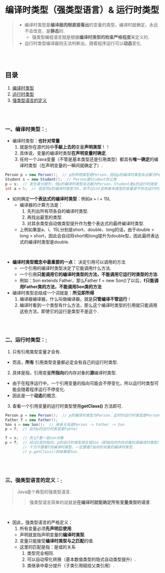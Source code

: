 # 编译时类型（强类型语言）& 运行时类型
> - 编译时类型是**编译器肉眼直接看出**的变量的类型，编译时就确定，永远不会改变，是**静态**的.
>   - 强类型编程语言就是根据**编译时类型的检查严格程度**来定义的.
> - 运行时类型编译器则无法判断出，随着程序运行可以**动态**变化.

<br><br>

## 目录

1. [编译时类型]()
2. [运行时类型]()
3. [强类型语言的定义]()

<br><br>

### 一、编译时类型：[·](#目录)

- 编译时类型：**也针对常量**
  1. 就是你在源代码中**手敲上去的**变量**声明类型**！！
  2. 具体说，变量的编译时类型**在声明变量时确定**.
  3. 任何一个Java变量（不管是基本类型还是引用类型）都具有**唯一确定**的编译时类型（在声明变量的一瞬间就确定了）.

```Java
Person p = new Person();  // p的声明类型是Person，因此p的编译时类型永远都为Person
Student s = new Student();  // Person是Student的父类
p = s;  // 发生辈分提升，但p的编译时类型永远都为Person，Student是p的运行时类型
int a = 5;  // 很显然a的编译时类型为5，但不过int这种基本类型的变量是不存在运行时类型的
```

- 如何确定**一个表达式的编译时类型**：例如a + i + 15L
  - 编译器的计算方法是：
    1. 先列出所有项各自的编译时类型.
    2. 再找出最宽的类型.
    3. 对其余类型自动做类型提升作为整个表达式的最终编译时类型.
  - 上例如果是a、i、15L分别是short、double、long的话，由于double > long > short，因此会自动将short和long提升为double型，因此最终表达式的编译时类型是double.

<br>

- **编译时类型概念中最重要的一点：** 决定引用可以调用的方法
  - 一个引用的编译时类型决定了它能调用什么方法.
   - 一个引用**只能调用它的编译时类型的方法，不能调用它运行时类型的方法**.
  - 例如：Son extends Father，那么Father f = new Son()了以后，**f只能调用Father类的方法，不能调用Son类的方法**
- 编译时类型总结成一个词就是：**所见即所得**
  1. 编译器编译器，什么叫做编译器，就是**只管编译不管运行**！
  2. 编译时看到一个类型有什么方法，那么这个编译时类型的引用就只能调用这些方法，即使它的运行是类型不是这个.

<br><br>

### 二、运行时类型：[·](#目录)

1. 只有引用类型变量才会有.
  - 而且，**所有** 引用类型变量都必定会有自己的运行时类型.
2. 具体是指，引用变量**所指向**的内存对象的**源**编译时类型.
  - 由于在程序运行中，一个引用变量的指向可能会不停变化，所以运行时类型可能会随着程序运行不停变化.
  - 因此是一个**动态**的概念.
3. 查看一个引用变量的运行时类型使用**getClass()** 方法即可.


```Java
Person p = new Person();  // p的编译时类型为Person，此时的运行时类型是Person
Father f = new Father();
Son s = new Son();  // 继承关系是Person -> Father -> Son
p = f;  // 此时p的运行时类型是Fahter

f = s;  // 先让f套一层son对象
p = f;  // 经过2层的指向，p的运行时类型其实是Son（即指向的内存对象的源编译时类型）
        // 千万不要看f的编译时类型，一定要看f指向的对象的编译时类型.
        // p.getClass()的结果是Son.
```

<br><br>

### 三、强类型语言的定义：[·](#目录)
> Java是个典型的强类型语言.
>
>> 强类型语言简单的说就是**在编译时就能确定所有变量类型的语言**.

<br>

- 因此，强类型语言的严格定义：
  1. 所有变量必须**先声明后使用**.
    - 声明就是指声明变量的**编译时类型**.
  2. 变量只能接受**编译时类型与之匹配**的值.
    - 这里的匹配是指：是或的关系
      1. 类型完全相同.
      2. 可以自动窄化转换（基本数值类型的隐式自动类型提升）.
      3. 类继承中辈分提升（子类引用赋给父类引用）.
